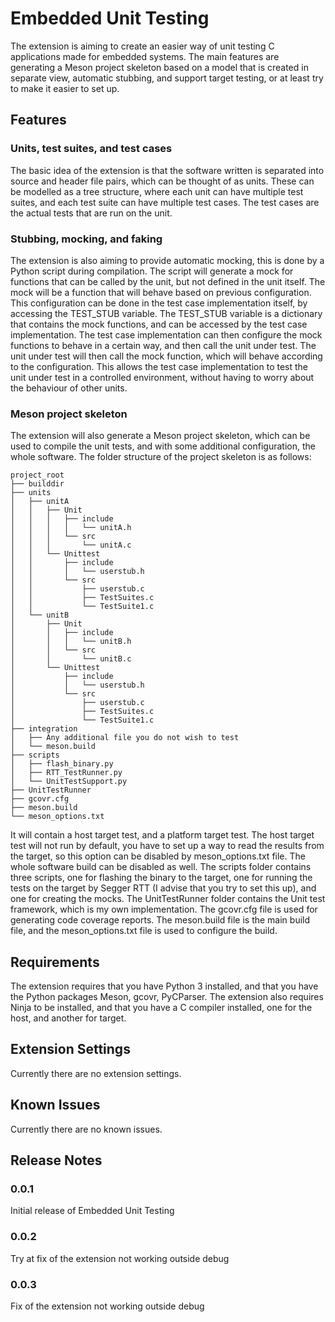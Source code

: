 # Embedded Unit Testing

The extension is aiming to create an easier way of unit testing C applications made for embedded systems. The main features are generating a Meson project skeleton based on a model that is created in separate view, automatic stubbing, and support target testing, or at least try to make it easier to set up.

## Features
### Units, test suites, and test cases
The basic idea of the extension is that the software written is separated into source and header file pairs, which can be thought of as units. These can be modelled as a tree structure, where each unit can have multiple test suites, and each test suite can have multiple test cases. The test cases are the actual tests that are run on the unit.
### Stubbing, mocking, and faking
The extension is also aiming to provide automatic mocking, this is done by a Python script during compilation. The script will generate a mock for functions that can be called by the unit, but not defined in the unit itself. The mock will be a function that will behave based on previous configuration. This configuration can be done in the test case implementation itself, by accessing the TEST_STUB variable. The TEST_STUB variable is a dictionary that contains the mock functions, and can be accessed by the test case implementation. The test case implementation can then configure the mock functions to behave in a certain way, and then call the unit under test. The unit under test will then call the mock function, which will behave according to the configuration. This allows the test case implementation to test the unit under test in a controlled environment, without having to worry about the behaviour of other units.
### Meson project skeleton
The extension will also generate a Meson project skeleton, which can be used to compile the unit tests, and with some additional configuration, the whole software. The folder structure of the project skeleton is as follows:
```
project_root
├── builddir
├── units
│   ├── unitA
│   │   ├── Unit
│   │   │   ├── include
│   │   │   │   └── unitA.h
│   │   │   └── src
│   │   │       └── unitA.c
│   │   └── Unittest
│   │       ├── include
│   │       │   └── userstub.h
│   │       └── src
│   │           ├── userstub.c
│   │           ├── TestSuites.c
│   │           └── TestSuite1.c
│   └── unitB
│       ├── Unit
│       │   ├── include
│       │   │   └── unitB.h
│       │   └── src
│       │       └── unitB.c
│       └── Unittest
│           ├── include
│           │   └── userstub.h
│           └── src
│               ├── userstub.c
│               ├── TestSuites.c
│               └── TestSuite1.c
├── integration
│   ├── Any additional file you do not wish to test
│   └── meson.build
├── scripts
│   ├── flash_binary.py
│   ├── RTT_TestRunner.py
│   └── UnitTestSupport.py
├── UnitTestRunner
├── gcovr.cfg
├── meson.build
└── meson_options.txt
```
It will contain a host target test, and a platform target test. The host target test will not run by default, you have to set up a way to read the results from the target, so this option can be disabled by meson_options.txt file. The whole software build can be disabled as well. The scripts folder contains three scripts, one for flashing the binary to the target, one for running the tests on the target by Segger RTT (I advise that you try to set this up), and one for creating the mocks. The UnitTestRunner folder contains the Unit test framework, which is my own implementation. The gcovr.cfg file is used for generating code coverage reports. The meson.build file is the main build file, and the meson_options.txt file is used to configure the build.

## Requirements

The extension requires that you have Python 3 installed, and that you have the Python packages Meson, gcovr, PyCParser. The extension also requires Ninja to be installed, and that you have a C compiler installed, one for the host, and another for target.

## Extension Settings

Currently there are no extension settings.

## Known Issues

Currently there are no known issues.

## Release Notes

### 0.0.1

Initial release of Embedded Unit Testing

### 0.0.2

Try at fix of the extension not working outside debug

### 0.0.3

Fix of the extension not working outside debug
